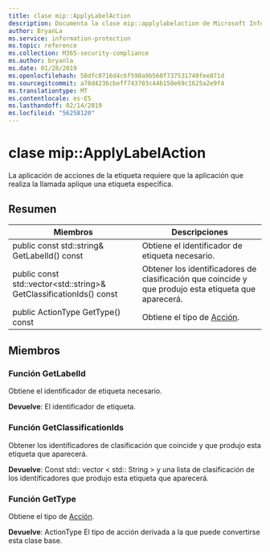 ```yaml
---
title: clase mip::ApplyLabelAction
description: Documenta la clase mip::applylabelaction de Microsoft Information Protection (MIP) SDK.
author: BryanLa
ms.service: information-protection
ms.topic: reference
ms.collection: M365-security-compliance
ms.author: bryanla
ms.date: 01/28/2019
ms.openlocfilehash: 58dfc0716d4c6f590a9b560f737531740fee071d
ms.sourcegitcommit: a78d4236cbeff743703c44b150e69c1625a2e9f4
ms.translationtype: MT
ms.contentlocale: es-ES
ms.lasthandoff: 02/14/2019
ms.locfileid: "56258120"
---
```

# <a name="class-mipapplylabelaction"></a>clase mip::ApplyLabelAction 
La aplicación de acciones de la etiqueta requiere que la aplicación que realiza la llamada aplique una etiqueta específica.
  
## <a name="summary"></a>Resumen
 Miembros                        | Descripciones                                
--------------------------------|---------------------------------------------
public const std::string& GetLabelId() const  |  Obtiene el identificador de etiqueta necesario.
public const std::vector\<std::string\>& GetClassificationIds() const  |  Obtener los identificadores de clasificación que coincide y que produjo esta etiqueta que aparecerá.
public ActionType GetType() const  |  Obtiene el tipo de [Acción](class_mip_action.md).
  
## <a name="members"></a>Miembros
  
### <a name="getlabelid-function"></a>Función GetLabelId
Obtiene el identificador de etiqueta necesario.

  
**Devuelve**: El identificador de etiqueta.
  
### <a name="getclassificationids-function"></a>Función GetClassificationIds
Obtener los identificadores de clasificación que coincide y que produjo esta etiqueta que aparecerá.

  
**Devuelve**: Const std:: vector < std:: String > y una lista de clasificación de los identificadores que produjo esta etiqueta que aparecerá.
  
### <a name="gettype-function"></a>Función GetType
Obtiene el tipo de [Acción](class_mip_action.md).

  
**Devuelve**: ActionType El tipo de acción derivada a la que puede convertirse esta clase base.
